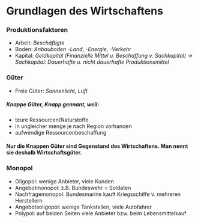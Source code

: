 # Grundlagen des Wirtschaftens

### Produktionsfaktoren

- Arbeit: *Beschäftigte*
- Boden: *Anbauboden -Land, -Energie, -Verkehr*
- Kapital: *Geldkapital (Finanzielle Mittel u. Beschaffung v. Sachkapital) -> Sachkapital: Dauerhafte u. nicht dauerhafte Produktionsmittel*

### Güter

- Freie Güter: *Sonnenlicht, Luft*
##### Knappe Güter, Knapp gennant, weil: 
- teure Ressourcen/Naturstoffe
- in ungleicher menge je nach Region vorhanden
- aufwendige Ressourcenbeschaffung

#### Nur die Knappen Güter sind Gegenstand des Wirtschaftens. Man nennt sie deshalb Wirtschaftsgüter. 

### Monopol

- Oligopol: wenige Anbieter, viele Kunden
- Angebotmonopol: z.B. Bundeswehr = Soldaten
- Nachfragemonopol: Bundesmarine kauft Kriegsschiffe v. mehreren Herstellern
- Angebotsoligopol: wenige Tankstellen, viele Autofahrer
- Polypol: auf beiden Seiten viele Anbieter bzw. beim Lebensmittelkauf
